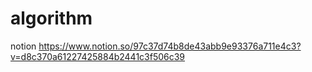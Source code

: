 # algorithm

notion  https://www.notion.so/97c37d74b8de43abb9e93376a711e4c3?v=d8c370a61227425884b2441c3f506c39<Br><br>

